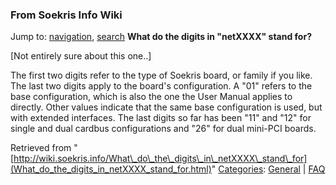 
### From Soekris Info Wiki



Jump to: [navigation](What_do_the_digits_in_netXXXX_stand_for.html#column-one), [search](What_do_the_digits_in_netXXXX_stand_for.html#searchInput) 
**What do the digits in "netXXXX" stand for?**


[Not entirely sure about this one..]


The first two digits refer to the type of Soekris board, or family if you
like. The last two digits apply to the board's configuration. A "01" refers to
the base configuration, which is also the one the User Manual applies to
directly. Other values indicate that the same base configuration is used,
but with extended interfaces. The last digits so far has been "11" and "12"
for single and dual cardbus configurations and "26" for dual mini-PCI boards.





Retrieved from "[http://wiki.soekris.info/What\_do\_the\_digits\_in\_netXXXX\_stand\_for](What_do_the_digits_in_netXXXX_stand_for.html)"
[Categories](https://web.archive.org/web/20180610231750/http://wiki.soekris.info/Special:Categories "Special:Categories"): [General](https://web.archive.org/web/20180610231750/http://wiki.soekris.info/Category_General "Category_General") | [FAQ](https://web.archive.org/web/20180610231750/http://wiki.soekris.info/Category_FAQ "Category_FAQ")

 

